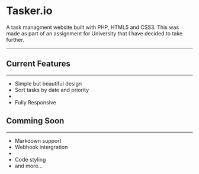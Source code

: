 <h1>Tasker.io</h1>
<p>A task managment website built with PHP, HTML5 and CSS3. This was made as part of an assignment for University that I have decided to take further.</p>
<hr/>

<h2>Current Features</h2>
<hr/>
<ul>
    <li>Simple but beautiful design</li>
    <li>Sort tasks by date and priority<li>
    <li>Fully Responsive</li>
</ul>

<h2>Comming Soon</h2>
<hr/>
<ul>
    <li>Markdown support</li>
    <li>Webhook intergration<li>
    <li>Code styling</li>
    <li>and more...</li>
</ul>
